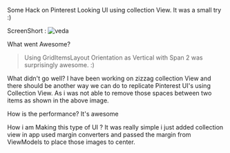Some Hack on Pinterest Looking UI using collection View. It was a small try :)

ScreenShort :
![veda](https://user-images.githubusercontent.com/35827732/56456160-0a3c4400-6386-11e9-91dd-287e428096c4.JPEG)

What went Awesome?
> Using GridItemsLayout Orientation as Vertical with Span 2 was surprisingly awesome. :)

What didn't go well?
I have been working on zizzag collection View and there should be another way we can do to replicate Pinterest UI's using Collection View.
As i was not able to remove those spaces between two items as shown in the above image.

How is the performance?
It's awesome

How i am Making this type of UI ?
It was really simple i just added collection view in app used margin converters and passed the margin from ViewModels to place those images to center.

